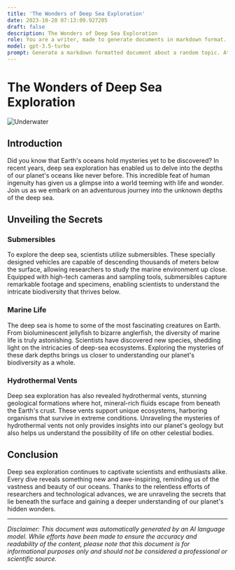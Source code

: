 ```yaml
---
title: 'The Wonders of Deep Sea Exploration'
date: 2023-10-28 07:13:09.927205
draft: false
description: The Wonders of Deep Sea Exploration
role: You are a writer, made to generate documents in markdown format. It is very important that all of the documents you generate are in valid markdown format.
model: gpt-3.5-turbo
prompt: Generate a markdown formatted document about a random topic. At the bottom, include a disclaimer explaining that the document was generated by you. The first line of the document should be the title. Make sure that the entire document is in proper markdown format, using a mix of various tags to make the document visually appealing.
---
```


# The Wonders of Deep Sea Exploration 

![Underwater](https://images.unsplash.com/photo-1541329155843-3a6e3dc3127c)

## Introduction

Did you know that Earth's oceans hold mysteries yet to be discovered? In recent years, deep sea exploration has enabled us to delve into the depths of our planet's oceans like never before. This incredible feat of human ingenuity has given us a glimpse into a world teeming with life and wonder. Join us as we embark on an adventurous journey into the unknown depths of the deep sea.

## Unveiling the Secrets

### Submersibles

To explore the deep sea, scientists utilize submersibles. These specially designed vehicles are capable of descending thousands of meters below the surface, allowing researchers to study the marine environment up close. Equipped with high-tech cameras and sampling tools, submersibles capture remarkable footage and specimens, enabling scientists to understand the intricate biodiversity that thrives below.

### Marine Life

The deep sea is home to some of the most fascinating creatures on Earth. From bioluminescent jellyfish to bizarre anglerfish, the diversity of marine life is truly astonishing. Scientists have discovered new species, shedding light on the intricacies of deep-sea ecosystems. Exploring the mysteries of these dark depths brings us closer to understanding our planet's biodiversity as a whole.

### Hydrothermal Vents

Deep sea exploration has also revealed hydrothermal vents, stunning geological formations where hot, mineral-rich fluids escape from beneath the Earth's crust. These vents support unique ecosystems, harboring organisms that survive in extreme conditions. Unraveling the mysteries of hydrothermal vents not only provides insights into our planet's geology but also helps us understand the possibility of life on other celestial bodies.

## Conclusion

Deep sea exploration continues to captivate scientists and enthusiasts alike. Every dive reveals something new and awe-inspiring, reminding us of the vastness and beauty of our oceans. Thanks to the relentless efforts of researchers and technological advances, we are unraveling the secrets that lie beneath the surface and gaining a deeper understanding of our planet's hidden wonders.

---

*Disclaimer: This document was automatically generated by an AI language model. While efforts have been made to ensure the accuracy and readability of the content, please note that this document is for informational purposes only and should not be considered a professional or scientific source.*